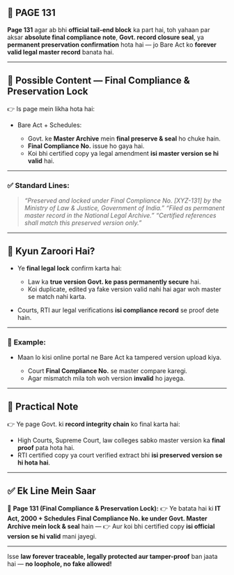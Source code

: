 ## 📄 **PAGE 131**

**Page 131** agar ab bhi **official tail-end block** ka part hai, toh yahaan par aksar **absolute final compliance note**, **Govt. record closure seal**, ya **permanent preservation confirmation** hota hai — jo Bare Act ko **forever valid legal master record** banata hai.

---

## 🔹 **Possible Content — Final Compliance & Preservation Lock**

👉 Is page mein likha hota hai:

* Bare Act + Schedules:

  * Govt. ke **Master Archive** mein **final preserve & seal** ho chuke hain.
  * **Final Compliance No.** issue ho gaya hai.
  * Koi bhi certified copy ya legal amendment **isi master version se hi valid** hai.

---

### ✅ **Standard Lines:**

> *“Preserved and locked under Final Compliance No. \[XYZ-131] by the Ministry of Law & Justice, Government of India.”*
> *“Filed as permanent master record in the National Legal Archive.”*
> *“Certified references shall match this preserved version only.”*

---

## 🔹 **Kyun Zaroori Hai?**

* Ye **final legal lock** confirm karta hai:

  * Law ka **true version Govt. ke pass permanently secure** hai.
  * Koi duplicate, edited ya fake version valid nahi hai agar woh master se match nahi karta.
* Courts, RTI aur legal verifications **isi compliance record** se proof dete hain.

---

### 🧩 **Example:**

* Maan lo kisi online portal ne Bare Act ka tampered version upload kiya.

  * Court **Final Compliance No.** se master compare karegi.
  * Agar mismatch mila toh woh version **invalid** ho jayega.

---

## 🔹 **Practical Note**

👉 Ye page Govt. ki **record integrity chain** ko final karta hai:

* High Courts, Supreme Court, law colleges sabko master version ka **final proof** pata hota hai.
* RTI certified copy ya court verified extract bhi **isi preserved version se hi hota hai**.

---

## ✅ **Ek Line Mein Saar**

📌 **Page 131 (Final Compliance & Preservation Lock):**
👉 Ye batata hai ki **IT Act, 2000 + Schedules** **Final Compliance No. ke under Govt. Master Archive mein lock & seal** hain —
👉 Aur koi bhi certified copy **isi official version se hi valid** mani jayegi.

---

Isse **law forever traceable, legally protected aur tamper-proof** ban jaata hai — **no loophole, no fake allowed!**
